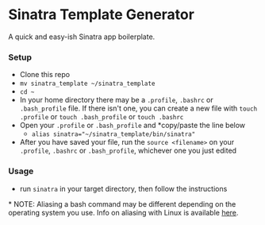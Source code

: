 # Sinatra Template Generator

A quick and easy-ish Sinatra app boilerplate.

### Setup

- Clone this repo
- `mv sinatra_template ~/sinatra_template`
- `cd ~`
- In your home directory there may be a `.profile`, `.bashrc` or `.bash_profile` file. If there isn't one, you can create a new file with `touch .profile` or `touch .bash_profile` or `touch .bashrc`
- Open your `.profile` or `.bash_profile` and \*copy/paste the line below
  - `alias sinatra="~/sinatra_template/bin/sinatra"`
- After you have saved your file, run the `source <filename>` on your `.profile`, `.bashrc` or `.bash_profile`, whichever one you just edited

### Usage

- run `sinatra` in your target directory, then follow the instructions

\* NOTE: Aliasing a bash command may be different depending on the operating system you use. Info on aliasing with Linux is available [here](https://www.computerhope.com/unix/ualias.htm).
